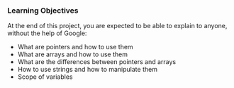 ### Learning Objectives
At the end of this project, you are expected to be able to explain to anyone, without the help of Google:

- What are pointers and how to use them
- What are arrays and how to use them
- What are the differences between pointers and arrays
- How to use strings and how to manipulate them
- Scope of variables
